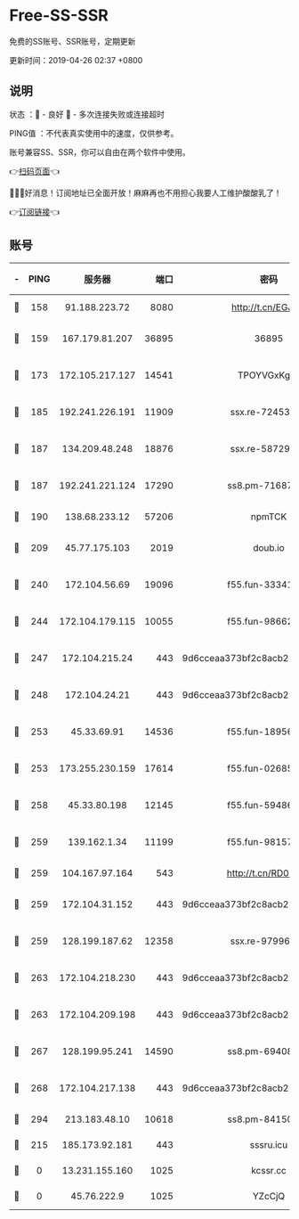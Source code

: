 # Free-SS-SSR

免费的SS账号、SSR账号，定期更新

更新时间：2019-04-26 02:37 +0800

## 说明

状态     ：🙂 - 良好 🙁 - 多次连接失败或连接超时

PING值   ：不代表真实使用中的速度，仅供参考。

账号兼容SS、SSR，你可以自由在两个软件中使用。

👉[扫码页面](https://liesauer.github.io/Free-SS-SSR/)👈

🎉🎉🎉好消息！订阅地址已全面开放！麻麻再也不用担心我要人工维护酸酸乳了！

👉[订阅链接](https://www.liesauer.net/yogurt/subscribe?ACCESS_TOKEN=DAYxR3mMaZAsaqUb)👈

## 账号

|-|PING|服务器|端口|密码|加密方式|区域|
|:----:|:----:|:-----:|-----:|:----:|:----:|:----:|
|🙂|158|91.188.223.72|8080|http://t.cn/EGJIyrl|rc4-md5|RU|
|🙂|159|167.179.81.207|36895|36895|aes-256-cfb|JP|
|🙂|173|172.105.217.127|14541|TPOYVGxKglpi|aes-256-cfb|JP|
|🙂|185|192.241.226.191|11909|ssx.re-72453562|aes-256-cfb|US|
|🙂|187|134.209.48.248|18876|ssx.re-58729794|aes-256-cfb|US|
|🙂|187|192.241.221.124|17290|ss8.pm-71687354|aes-256-cfb|US|
|🙂|190|138.68.233.12|57206|npmTCK|rc4-md5|US|
|🙂|209|45.77.175.103|2019|doub.io|aes-128-ctr|SG|
|🙂|240|172.104.56.69|19096|f55.fun-33341026|aes-256-cfb|SG|
|🙂|244|172.104.179.115|10055|f55.fun-98662025|aes-256-cfb|SG|
|🙂|247|172.104.215.24|443|9d6cceaa373bf2c8acb22e60b6a58be6|aes-256-cfb|US|
|🙂|248|172.104.24.21|443|9d6cceaa373bf2c8acb22e60b6a58be6|aes-256-cfb|US|
|🙂|253|45.33.69.91|14536|f55.fun-18956285|aes-256-cfb|US|
|🙂|253|173.255.230.159|17614|f55.fun-02685738|aes-256-cfb|US|
|🙂|258|45.33.80.198|12145|f55.fun-59486192|aes-256-cfb|US|
|🙂|259|139.162.1.34|11199|f55.fun-98157787|aes-256-cfb|SG|
|🙂|259|104.167.97.164|543|http://t.cn/RD0D7sx|rc4-md5|CA|
|🙂|259|172.104.31.152|443|9d6cceaa373bf2c8acb22e60b6a58be6|aes-256-cfb|US|
|🙂|259|128.199.187.62|12358|ssx.re-97996719|aes-256-cfb|SG|
|🙂|263|172.104.218.230|443|9d6cceaa373bf2c8acb22e60b6a58be6|aes-256-cfb|US|
|🙂|263|172.104.209.198|443|9d6cceaa373bf2c8acb22e60b6a58be6|aes-256-cfb|US|
|🙂|267|128.199.95.241|14590|ss8.pm-69408137|aes-256-cfb|SG|
|🙂|268|172.104.217.138|443|9d6cceaa373bf2c8acb22e60b6a58be6|aes-256-cfb|US|
|🙂|294|213.183.48.10|10618|ss8.pm-84150584|rc4-md5|RU|
|🙂|215|185.173.92.181|443|sssru.icu|rc4-md5|RU|
|🙁|0|13.231.155.160|1025|kcssr.cc|rc4-md5|JP|
|🙁|0|45.76.222.9|1025|YZcCjQ|rc4-md5|JP|
